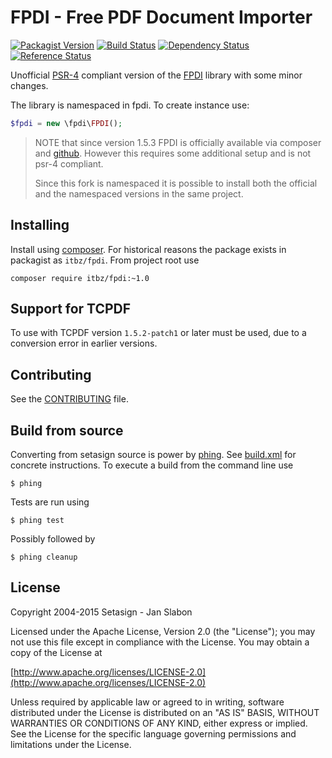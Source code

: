 # FPDI - Free PDF Document Importer

[![Packagist Version](https://img.shields.io/packagist/v/itbz/fpdi.svg?style=flat-square)](https://packagist.org/packages/itbz/fpdi)
[![Build Status](https://img.shields.io/travis/hanneskod/fpdi/master.svg?style=flat-square)](https://travis-ci.org/hanneskod/fpdi)
[![Dependency Status](https://img.shields.io/gemnasium/hanneskod/fpdi.svg?style=flat-square)](https://gemnasium.com/hanneskod/fpdi)
[![Reference Status](https://www.versioneye.com/php/itbz:fpdi/reference_badge.svg?style=flat)](https://www.versioneye.com/php/itbz:fpdi/references)

Unofficial [PSR-4](http://www.php-fig.org/psr/psr-4/) compliant version of the
[FPDI](http://www.setasign.com/products/fpdi/about/) library with some minor
changes.

The library is namespaced in fpdi. To create instance use:

```php
$fpdi = new \fpdi\FPDI();
```
> NOTE that since version 1.5.3 FPDI is officially available via composer and
> [github](https://github.com/Setasign/FPDI). However this requires some
> additional setup and is not psr-4 compliant.
>
> Since this fork is namespaced it is possible to install both the official and
> the namespaced versions in the same project.

Installing
-----------
Install using [composer](https://getcomposer.org/). For historical reasons the
package exists in packagist as `itbz/fpdi`. From project root use

    composer require itbz/fpdi:~1.0

Support for TCPDF
-----------------
To use with TCPDF version `1.5.2-patch1` or later must be used, due to a
conversion error in earlier versions.

Contributing
------------
See the [CONTRIBUTING](CONTRIBUTING.md) file.

Build from source
-----------------
Converting from setasign source is power by [phing](https://www.phing.info/).
See [build.xml](build.xml) for concrete instructions. To execute a build from
the command line use

    $ phing

Tests are run using

    $ phing test

Possibly followed by

    $ phing cleanup

License
-------
Copyright 2004-2015 Setasign - Jan Slabon

Licensed under the Apache License, Version 2.0 (the "License");
you may not use this file except in compliance with the License.
You may obtain a copy of the License at

[http://www.apache.org/licenses/LICENSE-2.0](http://www.apache.org/licenses/LICENSE-2.0)

Unless required by applicable law or agreed to in writing, software
distributed under the License is distributed on an "AS IS" BASIS,
WITHOUT WARRANTIES OR CONDITIONS OF ANY KIND, either express or implied.
See the License for the specific language governing permissions and
limitations under the License.
